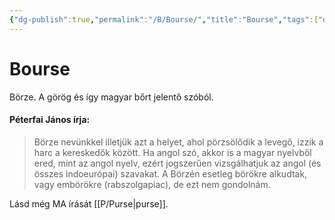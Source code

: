 ```yaml
---
{"dg-publish":true,"permalink":"/B/Bourse/","title":"Bourse","tags":["dg_uploaded"],"created":"2023-11-21T10:12","updated":"2023-11-21T10:12"}
---
```



# Bourse

Börze. A görög és így magyar bőrt jelentő szóból.  

#### Péterfai János írja:

> Börze nevünkkel illetjük azt a helyet, ahol pörzsölődik a levegő, izzik a harc a kereskedők között. Ha angol szó, akkor is a magyar nyelvből ered, mint az angol nyelv, ezért jogszerűen vizsgálhatjuk az angol (és összes indoeurópai) szavakat. A Börzén esetleg börökre alkudtak, vagy embörökre (rabszolgapiac), de ezt nem gondolnám.  

Lásd még MA írását [[P/Purse\|purse]].  